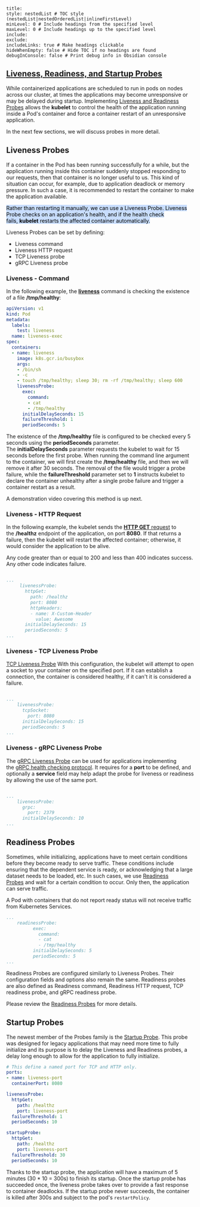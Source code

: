 
```table-of-contents
title: 
style: nestedList # TOC style (nestedList|nestedOrderedList|inlineFirstLevel)
minLevel: 0 # Include headings from the specified level
maxLevel: 0 # Include headings up to the specified level
include: 
exclude: 
includeLinks: true # Make headings clickable
hideWhenEmpty: false # Hide TOC if no headings are found
debugInConsole: false # Print debug info in Obsidian console
```

## [Liveness, Readiness, and Startup Probes](https://kubernetes.io/docs/tasks/configure-pod-container/configure-liveness-readiness-startup-probes/)

While containerized applications are scheduled to run in pods on nodes across our cluster, at times the applications may become unresponsive or may be delayed during startup. Implementing [Liveness and Readiness Probes](https://kubernetes.io/docs/tasks/configure-pod-container/configure-liveness-readiness-startup-probes/) allows the **kubelet** to control the health of the application running inside a Pod's container and force a container restart of an unresponsive application.

In the next few sections, we will discuss probes in more detail.

## Liveness Probes

If a container in the Pod has been running successfully for a while, but the application running inside this container suddenly stopped responding to our requests, then that container is no longer useful to us. This kind of situation can occur, for example, due to application deadlock or memory pressure. In such a case, it is recommended to restart the container to make the application available.

<mark style="background: #ADCCFFA6;">Rather than restarting it manually, we can use a Liveness Probe. Liveness Probe checks on an application's health, and if the health check fails, **kubelet** restarts the affected container automatically.</mark>

Liveness Probes can be set by defining:

- Liveness command
- Liveness HTTP request
- TCP Liveness probe
- gRPC Liveness probe

###  Liveness - Command

In the following example, the [**liveness**](https://kubernetes.io/docs/tasks/configure-pod-container/configure-liveness-readiness-startup-probes/#define-a-liveness-command) command is checking the existence of a file **/tmp/healthy**:


```yaml
apiVersion: v1
kind: Pod
metadata:
  labels:
    test: liveness
  name: liveness-exec
spec:
  containers:
  - name: liveness
    image: k8s.gcr.io/busybox
    args:
    - /bin/sh
    - -c
    - touch /tmp/healthy; sleep 30; rm -rf /tmp/healthy; sleep 600
    livenessProbe:
      exec:
        command:
        - cat
        - /tmp/healthy
      initialDelaySeconds: 15
      failureThreshold: 1
      periodSeconds: 5
```


The existence of the **/tmp/healthy** file is configured to be checked every 5 seconds using the **periodSeconds** parameter. The **initialDelaySeconds** parameter requests the kubelet to wait for 15 seconds before the first probe. When running the command line argument to the container, we will first create the **/tmp/healthy** file, and then we will remove it after 30 seconds. The removal of the file would trigger a probe failure, while the **failureThreshold** parameter set to **1** instructs kubelet to declare the container unhealthy after a single probe failure and trigger a container restart as a result.

A demonstration video covering this method is up next.

### Liveness - HTTP Request

In the following example, the kubelet sends the [**HTTP GET** request](https://kubernetes.io/docs/tasks/configure-pod-container/configure-liveness-readiness-startup-probes/#define-a-liveness-http-request) to the **/healthz** endpoint of the application, on port **8080**. If that returns a failure, then the kubelet will restart the affected container; otherwise, it would consider the application to be alive. 

Any code greater than or equal to 200 and less than 400 indicates success. Any other code indicates failure.

```yaml

...
     livenessProbe:
       httpGet:
         path: /healthz
         port: 8080
         httpHeaders:
         - name: X-Custom-Header
           value: Awesome
       initialDelaySeconds: 15
       periodSeconds: 5
...

```

### Liveness - TCP Liveness Probe

[TCP Liveness Probe](https://kubernetes.io/docs/tasks/configure-pod-container/configure-liveness-readiness-startup-probes/#define-a-tcp-liveness-probe) With this configuration, the kubelet will attempt to open a socket to your container on the specified port. If it can establish a connection, the container is considered healthy, if it can't it is considered a failure.

```yaml

...
    livenessProbe:
      tcpSocket:
        port: 8080
      initialDelaySeconds: 15
      periodSeconds: 5
...

```


### Liveness - gRPC Liveness Probe


The [gRPC Liveness Probe](https://kubernetes.io/docs/tasks/configure-pod-container/configure-liveness-readiness-startup-probes/#define-a-grpc-liveness-probe) can be used for applications implementing the [gRPC health checking protocol](https://github.com/grpc/grpc/blob/master/doc/health-checking.md). It requires for a **port** to be defined, and optionally a **service** field may help adapt the probe for liveness or readiness by allowing the use of the same port.

```yaml

...
    livenessProbe:
      grpc:
        port: 2379
      initialDelaySeconds: 10
...

```


## Readiness Probes

Sometimes, while initializing, applications have to meet certain conditions before they become ready to serve traffic. These conditions include ensuring that the dependent service is ready, or acknowledging that a large dataset needs to be loaded, etc. In such cases, we use [Readiness Probes](https://kubernetes.io/docs/tasks/configure-pod-container/configure-liveness-readiness-startup-probes/#define-readiness-probes) and wait for a certain condition to occur. Only then, the application can serve traffic.

A Pod with containers that do not report ready status will not receive traffic from Kubernetes Services.

```yaml
...
    readinessProbe:
          exec:
            command:
            - cat
            - /tmp/healthy
          initialDelaySeconds: 5 
          periodSeconds: 5
...
```

Readiness Probes are configured similarly to Liveness Probes. Their configuration fields and options also remain the same. Readiness probes are also defined as Readiness command, Readiness HTTP request, TCP readiness probe, and gRPC readiness probe.

Please review the [Readiness Probes](https://kubernetes.io/docs/tasks/configure-pod-container/configure-liveness-readiness-startup-probes/#define-readiness-probes) for more details.


## Startup Probes

The newest member of the Probes family is the [Startup Probe](https://kubernetes.io/docs/tasks/configure-pod-container/configure-liveness-readiness-startup-probes/#define-startup-probes). This probe was designed for legacy applications that may need more time to fully initialize and its purpose is to delay the Liveness and Readiness probes, a delay long enough to allow for the application to fully initialize.

```yaml
# This define a named port for TCP and HTTP only.
ports:
- name: liveness-port
  containerPort: 8080

livenessProbe:
  httpGet:
    path: /healthz
    port: liveness-port
  failureThreshold: 1
  periodSeconds: 10

startupProbe:
  httpGet:
    path: /healthz
    port: liveness-port
  failureThreshold: 30
  periodSeconds: 10
```

Thanks to the startup probe, the application will have a maximum of 5 minutes (30 * 10 = 300s) to finish its startup. Once the startup probe has succeeded once, the liveness probe takes over to provide a fast response to container deadlocks. If the startup probe never succeeds, the container is killed after 300s and subject to the pod's `restartPolicy`.